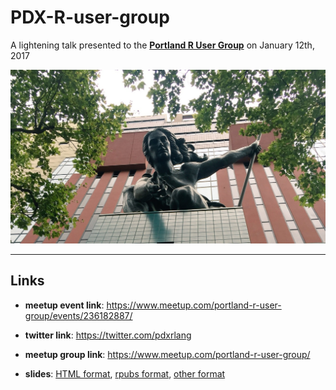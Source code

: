 # PDX-R-user-group

A lightening talk presented to the **[Portland R User Group](http://pdxrlang.com/)** on January 12th, 2017 


![Source: Jasmine Dumas](img/portlandia.jpg)

_____


## Links

* **meetup event link**: https://www.meetup.com/portland-r-user-group/events/236182887/

* **twitter link**: https://twitter.com/pdxrlang

* **meetup group link**: https://www.meetup.com/portland-r-user-group/

* **slides**: [HTML format](https://htmlpreview.github.io/?), [rpubs format](), [other format]()
